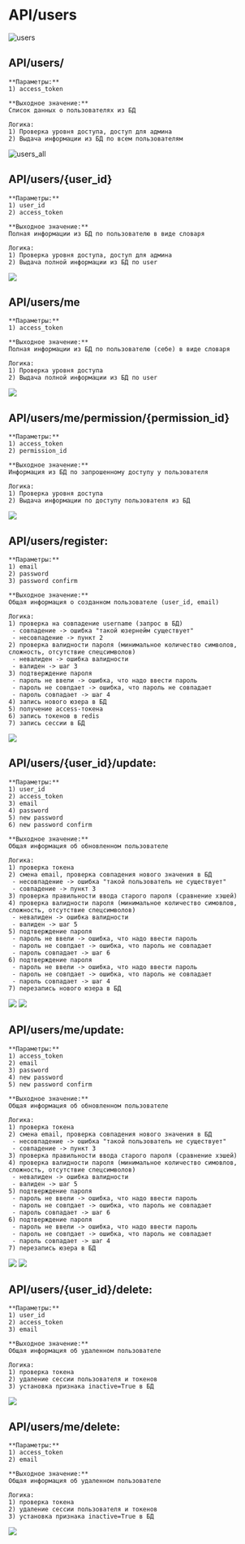 # API/users

![users](img/api_user_00_main.png)

## API/users/

    **Параметры:**
    1) access_token

    **Выходное значение:**
    Cписок данных о пользователях из БД 

    Логика:
    1) Проверка уровня доступа, доступ для админа
    2) Выдача информации из БД по всем пользователям

![users_all](img/api_user_01_usersall.png)

## API/users/{user_id}

	**Параметры:**
	1) user_id
    2) access_token

    **Выходное значение:**
    Полная информации из БД по пользователю в виде словаря

	Логика:
    1) Проверка уровня доступа, доступ для админа
	2) Выдача полной информации из БД по user

![](img/api_user_02_getbyuserid.png)

## API/users/me

	**Параметры:**
    1) access_token

    **Выходное значение:**
    Полная информации из БД по пользователю (себе) в виде словаря

	Логика:
    1) Проверка уровня доступа
	2) Выдача полной информации из БД по user

![](img/api_user_03_getmyinfo.png)

## API/users/me/permission/{permission_id}

	**Параметры:**
    1) access_token
    2) permission_id

    **Выходное значение:**
    Информация из БД по запрошенному доступу у пользователя 

    Логика:
    1) Проверка уровня доступа
    2) Выдача информации по доступу пользователя из БД

![](img/api_user_04_get_specific_permission.png)

## API/users/register:

	**Параметры:**
	1) email
	2) password
	3) password confirm

    **Выходное значение:**
    Общая информация о созданном пользователе (user_id, email)

	Логика:
	1) проверка на совпадение username (запрос в БД)
	 - совпадение -> ошибка "такой юзернейм существует"
	 - несовпадение -> пункт 2
	2) проверка валидности пароля (минимальное количество символов, сложность, отсутствие спецсимволов)
	 - невалиден -> ошибка валидности
	 - валиден -> шаг 3
	3) подтверждение пароля
	 - пароль не ввели -> ошибка, что надо ввести пароль
	 - пароль не совпдает -> ошибка, что пароль не совпадает
	 - пароль совпадает -> шаг 4
	4) запись нового юзера в БД
	5) получение access-токена
	6) запись токенов в redis
	7) запись сессии в БД

![](img/api_user_05_register_user.png)

## API/users/{user_id}/update:

	**Параметры:**
	1) user_id
    2) access_token
    3) email
	4) password
	5) new password
	6) new password confirm
    
    **Выходное значение:**
    Общая информация об обновленном пользователе

	Логика:
    1) проверка токена
	2) смена email, проверка совпадения нового значения в БД
	 - несовпадение -> ошибка "такой пользователь не существует"
	 - совпадение -> пункт 3
	3) проверка правильности ввода старого пароля (сравнение хэшей)
	4) проверка валидности пароля (минимальное количество симовлов, сложность, отсутствие спецсимволов)
	 - невалиден -> ошибка валидности
	 - валиден -> шаг 5
	5) подтверждение пароля
	 - пароль не ввели -> ошибка, что надо ввести пароль
	 - пароль не совпдает -> ошибка, что пароль не совпадает
	 - пароль совпадает -> шаг 6
	6) подтверждение пароля
	 - пароль не ввели -> ошибка, что надо ввести пароль
	 - пароль не совпдает -> ошибка, что пароль не совпадает
	 - пароль совпадает -> шаг 4
	7) перезапись нового юзера в БД

![](img/api_user_06_updateuser_by_id_2.png)
![](img/api_user_06_updateuser_by_id_1.png)

## API/users/me/update:

	**Параметры:**
    1) access_token
    2) email
	3) password
	4) new password
	5) new password confirm
    
    **Выходное значение:**
    Общая информация об обновленном пользователе

	Логика:
    1) проверка токена
	2) смена email, проверка совпадения нового значения в БД
	 - несовпадение -> ошибка "такой пользователь не существует"
	 - совпадение -> пункт 3
	3) проверка правильности ввода старого пароля (сравнение хэшей)
	4) проверка валидности пароля (минимальное количество симовлов, сложность, отсутствие спецсимволов)
	 - невалиден -> ошибка валидности
	 - валиден -> шаг 5
	5) подтверждение пароля
	 - пароль не ввели -> ошибка, что надо ввести пароль
	 - пароль не совпдает -> ошибка, что пароль не совпадает
	 - пароль совпадает -> шаг 6
	6) подтверждение пароля
	 - пароль не ввели -> ошибка, что надо ввести пароль
	 - пароль не совпдает -> ошибка, что пароль не совпадает
	 - пароль совпадает -> шаг 4
	7) перезапись юзера в БД

![](img/api_user_08_updateuser_me_1.png)
![](img/api_user_08_updateuser_me_2.png)

## API/users/{user_id}/delete:

	**Параметры:**
	1) user_id
    2) access_token
    3) email

    **Выходное значение:**
    Общая информация об удаленном пользователе

	Логика:
    1) проверка токена
	2) удаление сессии пользователя и токенов
    3) установка признака inactive=True в БД

![](img/api_user_07_delete_user_by_id.png)

## API/users/me/delete:

	**Параметры:**
    1) access_token
    2) email

    **Выходное значение:**
    Общая информация об удаленном пользователе

	Логика:
    1) проверка токена
	2) удаление сессии пользователя и токенов
    3) установка признака inactive=True в БД

![](img/api_user_09_deleteuser_me.png)
